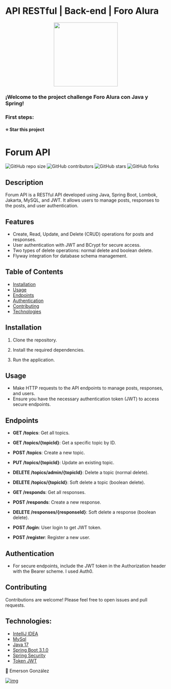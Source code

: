 # API RESTful | Back-end | Foro Alura 

<p align="center" >
     <img width="200" heigth="200" src="https://user-images.githubusercontent.com/91544872/209678377-70b50b21-33de-424c-bed8-6a71ef3406ff.png">
</p>

### ¡Welcome to the project challenge Foro Alura con Java y Spring! 


### First steps:

#### ⭐ Star this project

# Forum API

![GitHub repo size](https://img.shields.io/github/repo-size/emersondivB0/API-RESTful-Foro)
![GitHub contributors](https://img.shields.io/github/contributors/emersondivB0/API-RESTful-Foro)
![GitHub stars](https://img.shields.io/github/stars/emersondivB0/API-RESTful-Foro?style=social)
![GitHub forks](https://img.shields.io/github/forks/emersondivB0/API-RESTful-Foro?style=social)

## Description

Forum API is a RESTful API developed using Java, Spring Boot, Lombok, Jakarta, MySQL, and JWT. It allows users to manage posts, responses to the posts, and user authentication.

## Features

- Create, Read, Update, and Delete (CRUD) operations for posts and responses.
- User authentication with JWT and BCrypt for secure access.
- Two types of delete operations: normal delete and boolean delete.
- Flyway integration for database schema management.

## Table of Contents

- [Installation](#installation)
- [Usage](#usage)
- [Endpoints](#endpoints)
- [Authentication](#authentication)
- [Contributing](#contributing)
- [Technologies](#technologies)

## Installation

1. Clone the repository.

2. Install the required dependencies.

3. Run the application.

## Usage

- Make HTTP requests to the API endpoints to manage posts, responses, and users.
- Ensure you have the necessary authentication token (JWT) to access secure endpoints.

## Endpoints

- **GET /topics**: Get all topics.
- **GET /topics/{topicId}**: Get a specific topic by ID.
- **POST /topics**: Create a new topic.
- **PUT /topics/{topicId}**: Update an existing topic.
- **DELETE /topics/admin/{topicId}**: Delete a topic (normal delete).
- **DELETE /topics/{topicId}**: Soft delete a topic (boolean delete).

- **GET /responds**: Get all responses.
- **POST /responds**: Create a new response.
- **DELETE /responses/{responseId}**: Soft delete a response (boolean delete).

- **POST /login**: User login to get JWT token.
- **POST /register**: Register a new user.

## Authentication

- For secure endpoints, include the JWT token in the Authorization header with the Bearer scheme. I used Auth0.

## Contributing

Contributions are welcome! Please feel free to open issues and pull requests.


## Technologies:

  - [IntelliJ IDEA](https://www.jetbrains.com/idea/)
  - [MySql](https://www.mysql.com/)
  - [Java 17](https://www.java.com/en/)
  - [Spring Boot 3.1.0](https://start.spring.io)
  - [Spring Security](https://start.spring.io/)
  - [Token JWT]([https://jwt.io/](https://github.com/auth0/java-jwt))

💙 Emerson González

[![img](https://camo.githubusercontent.com/c00f87aeebbec37f3ee0857cc4c20b21fefde8a96caf4744383ebfe44a47fe3f/68747470733a2f2f696d672e736869656c64732e696f2f62616467652f2d4c696e6b6564496e2d2532333030373742353f7374796c653d666f722d7468652d6261646765266c6f676f3d6c696e6b6564696e266c6f676f436f6c6f723d7768697465)](https://www.linkedin.com/in/emerson-gonzalez-developer/)
